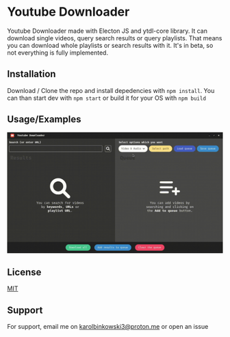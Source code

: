 
# Youtube Downloader

Youtube Downloader made with Electon JS and ytdl-core library. It can download single videos, query search results or query playlists.
That means you can download whole playlists or search results with it. It's in beta, so not everything is fully implemented.

## Installation

Download / Clone the repo and install depedencies with `npm install`. You can than start dev with `npm start` or build it for your OS with `npm build`
    
## Usage/Examples

![usage](screenshot.gif)
## License

[MIT](https://choosealicense.com/licenses/mit/)


## Support

For support, email me on karolbinkowski3@proton.me or open an issue
